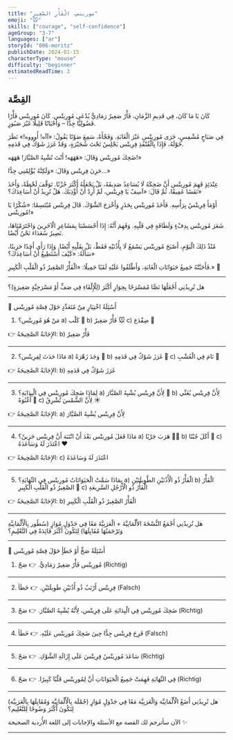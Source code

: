 ```yaml
---
title: "موريتس، الْفَأْرِ الصَّغِيرِ"
emoji: "🐭"
skills: ["courage", "self-confidence"]
ageGroup: "3-7"
languages: ["ar"]
storyId: "006-moritz"
publishDate: 2024-01-15
characterType: "mouse"
difficulty: "beginner"
estimatedReadTime: 3
---
```


## القِصَّة


كَانَ يَا مَا كَانَ، فِي قَدِيمِ الزَّمَانِ، فَأْرٌ صَغِيرٌ رَمَادِيٌّ يُدْعَى مُورِيتْس.
كَانَ مُورِيتْس فَأْرًا فَضُولِيًّا جِدًّا – وَأَحْيَانًا قَلِيلًا غَيْرَ صَبُورٍ.

فِي صَبَاحٍ مُشْمِسٍ، جَرَى مُورِيتْس عَبْرَ الْغَابَةِ. وَفَجْأَةً، سَمِعَ صَوْتًا يَقُولُ: «آآه! أُوووه!»
نَظَرَ حَوْلَهُ، فَإِذَا بِالْقُنْفُذِ فِرِيتْس يَجْلِسُ تَحْتَ شُجَيْرَةٍ، وَقَدْ غَرَزَ شَوْكٌ فِي قَدَمِهِ.

ضَحِكَ مُورِيتْس وَقَالَ:
«هَهَهَه! أَنْتَ تُشْبِهُ الصَّبَّارَ! هَهَهَه!»

حَزِنَ فِرِيتْس وَقَالَ:
«وَلَكِنَّهُ يُؤْلِمُنِي جِدًّا…»

عِنْدَئِذٍ فَهِمَ مُورِيتْس أَنَّ ضَحِكَهُ لَا يُسَاعِدُ صَدِيقَهُ، بَلْ يَجْعَلُهُ أَكْثَرَ حُزْنًا.
تَوَقَّفَ لَحْظَةً، وَأَخَذَ نَفَسًا عَمِيقًا، ثُمَّ قَالَ:
«آسِفٌ يَا فِرِيتْس، لَمْ أُرِدْ أَنْ أُؤْذِيَكَ. هَلْ تُرِيدُ أَنْ أُسَاعِدَكَ؟»

أَوْمَأَ فِرِيتْسُ بِرَأْسِهِ. فَأَخَذَ مُورِيتْس بِحَذَرٍ وَأَخْرَجَ الشَّوْكَ.
قَالَ فِرِيتْس مُبْتَسِمًا: «شُكْرًا يَا مُورِيتْس!»

شَعَرَ مُورِيتْس بِدِفْءٍ وَلَطَافَةٍ فِي قَلْبِهِ.
وَفَهِمَ أَنَّهُ: إِذَا أَحْسَسْنَا بِمَشَاعِرِ الْآخَرِينَ وَاحْتَرَمْنَاهَا، نَصِيرُ سُعَدَاءَ نَحْنُ أَيْضًا.

مُنْذُ ذَلِكَ الْيَوْمِ، أَصْبَحَ مُورِيتْس يَسْمَعُ لَا بِأُذُنَيْهِ فَقَطْ، بَلْ بِقَلْبِهِ أَيْضًا.
وَإِذَا رَأَى أَحَدًا حَزِينًا، سَأَلَهُ: «كَيْفَ أَسْتَطِيعُ أَنْ أُسَاعِدَكَ؟»

فَأَحَبَّتْهُ جَمِيعُ حَيَوَانَاتِ الْغَابَةِ، وَأَطْلَقُوا عَلَيْهِ لَقَبًا جَمِيلًا:
«الْفَأْرُ الصَّغِيرُ ذُو الْقَلْبِ الْكَبِيرِ.» 💖

---

هل تُرِيدُنِي أَجْعَلُهَا نَصًّا مُمَسْرَحًا بِحِوَارٍ أَكْثَرَ (لِلْإِلْقَاءِ فِي صَفٍّ أَوْ مَسْرَحِيَّةٍ صَغِيرَةٍ)؟

---

📝 أَسْئِلَةُ اخْتِيَارٍ مِنْ مُتَعَدِّدٍ حَوْلَ قِصَّةِ مُورِيتْس

1. مَنْ هُوَ مُورِيتْس؟
a) كَلْب 🐶
b) فَأْرٌ صَغِيرٌ 🐭
c) ضِفْدَع 🐸

👉 الإِجَابَةُ الصَّحِيحَةُ: b) فَأْرٌ صَغِيرٌ

---

2. مَاذَا حَدَثَ لِفِرِيتْس؟
a) وَجَدَ زَهْرَةً 🌸
b) غَرَزَ شَوْكٌ فِي قَدَمِهِ 🌵
c) نَامَ فِي الْعُشْبِ 🌿

👉 الإِجَابَةُ الصَّحِيحَةُ: b) غَرَزَ شَوْكٌ فِي قَدَمِهِ

---

3. لِمَاذَا ضَحِكَ مُورِيتْس فِي الْبِدَايَةِ؟
a) لِأَنَّ فِرِيتْس يُشْبِهُ الصَّبَّارَ 🌵
b) لِأَنَّ فِرِيتْس يُغَنِّي أُغْنُوَةً 🎵
c) لِأَنَّ الشَّمْسَ تُشْرِقُ ☀️

👉 الإِجَابَةُ الصَّحِيحَةُ: a) لِأَنَّ فِرِيتْس يُشْبِهُ الصَّبَّارَ

---

4. مَاذَا فَعَلَ مُورِيتْس بَعْدَ أَنْ انْتَبَهَ أَنَّ فِرِيتْس حَزِينٌ؟
a) هَرَبَ جَرْيًا 🏃‍♂️
b) أَكَلَ جُبْنًا 🧀
c) اعْتَذَرَ لَهُ وَسَاعَدَهُ ❤️

👉 الإِجَابَةُ الصَّحِيحَةُ: c) اعْتَذَرَ لَهُ وَسَاعَدَهُ

---

5. بِمَاذَا سَمَّتْ الْحَيَوَانَاتُ مُورِيتْس فِي النِّهَايَةِ؟
a) الْفَأْرُ ذُو الْأُذُنَيْنِ الطَّوِيلَتَيْنِ
b) الْفَأْرُ الصَّغِيرُ ذُو الْقَلْبِ الْكَبِيرِ 💖
c) الْفَأْرُ ذُو الْأَرْجُلِ السَّرِيعَةِ

👉 الإِجَابَةُ الصَّحِيحَةُ: b) الْفَأْرُ الصَّغِيرُ ذُو الْقَلْبِ الْكَبِيرِ

---

هل تُرِيدُنِي أَجْمَعُ النُّسْخَةَ الأَلْمَانِيَّةَ + الْعَرَبِيَّةَ مَعًا فِي جَدْوَلٍ مُوَازٍ (سُطُور بِالْأَلْمَانِيَّةِ وَتَرْجَمَتُهَا مُقَابِلَهَا) لِتَكُونَ أَكْثَرَ فَائِدَةً فِي التَّعْلِيمِ؟

---

📝 أَسْئِلَةُ صَحٍّ أَوْ خَطَأٍ حَوْلَ قِصَّةِ مُورِيتْس

1. مُورِيتْس فَأْرٌ صَغِيرٌ رَمَادِيٌّ.
👉 صَحّ (Richtig)

---

2. فِرِيتْس أَرْنَبٌ ذُو أُذُنَيْنِ طَوِيلَتَيْنِ.
👉 خَطَأ (Falsch)

---

3. ضَحِكَ مُورِيتْس فِي الْبِدَايَةِ عَلَى فِرِيتْس، لِأَنَّهُ يُشْبِهُ الصَّبَّارَ.
👉 صَحّ (Richtig)

---

4. فَرِحَ فِرِيتْس جِدًّا حِينَ ضَحِكَ مُورِيتْس عَلَيْهِ.
👉 خَطَأ (Falsch)

---

5. سَاعَدَ مُورِيتْسُ فِرِيتْسَ عَلَى إِزَالَةِ الشَّوْكِ.
👉 صَحّ (Richtig)

---

6. فِي النِّهَايَةِ فَهِمَتْ جَمِيعُ الْحَيَوَانَاتِ أَنَّ لِمُورِيتْس قَلْبًا كَبِيرًا.
👉 صَحّ (Richtig)

---

هل تُرِيدُنِي أَضَعُ الْأَلْمَانِيَّة وَالْعَرَبِيَّة مَعًا فِي جَدْوَلٍ مُوَازٍ (جُمْلَة بِالْأَلْمَانِيَّة وَمُقَابِلَهَا بِالْعَرَبِيَّة) لِتَكُونَ أَكْثَرَ وَضُوحًا لِلتَّعْلِيم؟

الآن سأترجم لك القصة مع الأسئلة والإجابات إلى اللغة الأُردية الصحيحة ✨

---